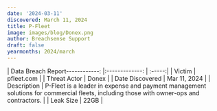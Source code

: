 ```yaml
---
date: '2024-03-11'
discovered: March 11, 2024
title: P-Fleet
image: images/blog/Donex.png
author: Breachsense Support
draft: false
yearmonths: 2024/march
---
```


| Data Breach Report------------:     |:-------------:    | :-----:|
| Victim      | pfleet.com      | 
| Threat Actor      | Donex      | 
| Date Discovered      | Mar 11, 2024      | 
| Description      | P-Fleet is a leader in expense and payment management solutions for commercial fleets, including those with owner-ops and contractors.      | 
| Leak Size      | 22GB      | 

